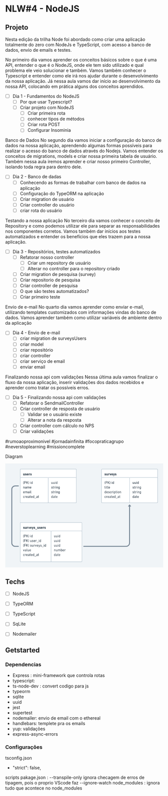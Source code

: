 # NLW#4 - NodeJS

## Projeto

Nesta edição da trilha Node foi abordado como criar uma aplicação totalmente do zero com NodeJs e TypeScript, com acesso a banco de dados, envio de emails e testes.

No primeiro dia vamos aprender os conceitos básicos sobre o que é uma API, entender o que é o NodeJS, onde ele tem sido utilizado e qual problema ele veio solucionar e também. Vamos também conhecer o Typescript e entender como ele irá nos ajudar durante o desenvolvimento da nossa aplicação. Já nessa aula vamos dar início ao desenvolvimento da nossa API, colocando em prática alguns dos conceitos aprendidos.

* [ ] Dia 1 - Fundamentos do NodeJS
  * [ ] Por que usar Typescript?
  * [ ] Criar projeto com NodeJS
    * [ ] Criar primeira rota
    * [ ] conhecer tipos de métodos
    * [ ] Criar rota POST
    * [ ] Configurar Insominia

Banco de Dados
No segundo dia vamos iniciar a configuração do banco de dados na nossa aplicação, aprendendo algumas formas possíveis para realizar o acesso do banco de dados através do Nodejs. Vamos entender os conceitos de migrations, models e criar nossa primeira tabela de usuário. Também nessa aula iremos aprender e criar nosso primeiro Controller, isolando toda regra para dentro dele.

* [ ] Dia 2 - Banco de dadas
    * [ ] Conhecendo as formas de trabalhar com banco de dados na aplicação
    * [ ] Configuração do TypeORM na aplicação
    * [ ] Criar migration de usuário
    * [ ] Criar controller do usuário
    * [ ] criar rota do usuário
  
Testando a nossa aplicação
No terceiro dia vamos conhecer o conceito de Repository e como podemos utilizar ele para separar as responsabilidades nos componentes corretos. Vamos também dar inícios aos testes automatizados e entender os benefícios que eles trazem para a nossa aplicação.

* [ ] Dia 3 - Repositórios, testes automatizados
  * [ ] Refatorar nosso controller
    * [ ] Criar um repository de usuário
    * [ ] Alterar no controller para o repository criado
  * [ ] Criar migration de pesquisa (survey)
  * [ ] Criar repositorio de pesquisa
  * [ ] Criar controller de pesquisa
  * [ ] O que são testes automatizados?
  * [ ] Criar primeiro teste

Envio de e-mail
No quarto dia vamos aprender como enviar e-mail, utilizando templates customizados com informações vindas do banco de dados. Vamos aprender também como utilizar variáveis de ambiente dentro da aplicação
 
* [ ] Dia 4 - Envio de e-mail
  * [ ] criar migration de surveysUsers
  * [ ] criar model
  * [ ] criar repositório
  * [ ] criar controller
  * [ ] criar serviço de email
  * [ ] enviar email

Finalizando nossa api com validações
Nessa última aula vamos finalizar o fluxo da nossa aplicação, inserir validações dos dados recebidos e aprender como tratar os possíveis erros.

* [ ] Dia 5 - Finalizando nossa api com validações
  * [ ] Refatorar o SendmailController
  * [ ] Criar controller de resposta de usuário
    * [ ] Validar se o usuário existe
    * [ ] Alterar a nota da resposta
  * [ ] Criar controller com cálculo no NPS
  * [ ] Criar validações
 
 #rumoaoproximonivel #jornadainfinita #focopraticagrupo #neverstoplearning #missioncomplete

 Diagram
 <p>
<img src="./.github/diagram.png" alt="diagram">
 </p>

## Techs
* [ ] NodeJS
* [ ] TypeORM
* [ ] TypeScript
* [ ] SqLite
* [ ] Nodemailer


## Getstarted
### Dependencias

- Express : mini-framework que controla rotas
- typescript: 
- ts-node-dev : convert codigo para js
- typeorm
- sqlite
- uuid
- jest
- supertest
- nodemailer: envio de email com o ethereal
- handlebars: templete pra os emails
- yup: validações
- express-async-errors

### Configurações
tsconfig.json
- "strict": false,

scripts pakage.json : 
--transpile-only ignora checagem de erros de tipagem, pois o proprio VScode faz 
--ignore-watch node_modules : ignora tudo que acontece no node_modules
